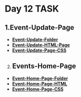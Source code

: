 # **Day 12 TASK**

  ## __1.Event-Update-Page__
 
  * __[Event-Update-Folder](https://github.com/selvajr/Task-12/tree/main/Event-Update-Folder)__
  * __[Event-Update-HTML-Page](https://github.com/selvajr/Task-12/blob/main/Event-Update-Folder/index.html)__
  * __[Event-Update-Page-CSS](https://github.com/selvajr/Task-12/tree/main/Event-Update-Folder/CSS)__

  2. ## __Events-Home-Page__
  * __[Event-Home-Page-Folder](https://github.com/selvajr/Task-12/tree/main/Event-Home-Page)__
  * __[Event-Home-Page-HTML](https://github.com/selvajr/Task-12/blob/main/Event-Home-Page/index.html)__
  * __[Event-Home-Page-CSS](https://github.com/selvajr/Task-12/tree/main/Event-Home-Page/CSS)__